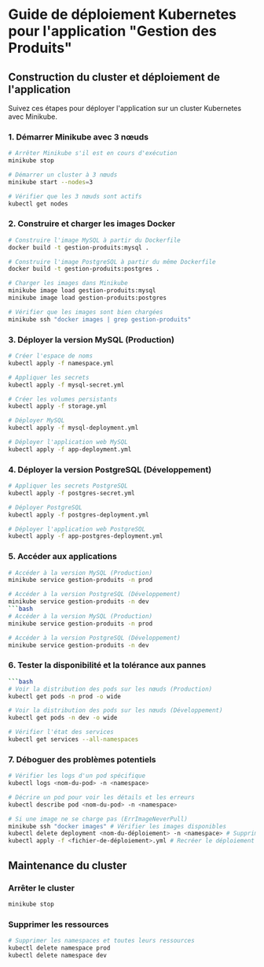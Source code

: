 # Guide de déploiement Kubernetes pour l'application "Gestion des Produits"

## Construction du cluster et déploiement de l'application

Suivez ces étapes pour déployer l'application sur un cluster Kubernetes avec Minikube.

### 1. Démarrer Minikube avec 3 nœuds

```bash
# Arrêter Minikube s'il est en cours d'exécution
minikube stop

# Démarrer un cluster à 3 nœuds
minikube start --nodes=3

# Vérifier que les 3 nœuds sont actifs
kubectl get nodes
```

### 2. Construire et charger les images Docker

```bash
# Construire l'image MySQL à partir du Dockerfile
docker build -t gestion-produits:mysql .

# Construire l'image PostgreSQL à partir du même Dockerfile
docker build -t gestion-produits:postgres .

# Charger les images dans Minikube
minikube image load gestion-produits:mysql
minikube image load gestion-produits:postgres

# Vérifier que les images sont bien chargées
minikube ssh "docker images | grep gestion-produits"
```

### 3. Déployer la version MySQL (Production)

```bash
# Créer l'espace de noms
kubectl apply -f namespace.yml

# Appliquer les secrets
kubectl apply -f mysql-secret.yml

# Créer les volumes persistants
kubectl apply -f storage.yml

# Déployer MySQL
kubectl apply -f mysql-deployment.yml

# Déployer l'application web MySQL
kubectl apply -f app-deployment.yml
```

### 4. Déployer la version PostgreSQL (Développement)

```bash
# Appliquer les secrets PostgreSQL
kubectl apply -f postgres-secret.yml

# Déployer PostgreSQL
kubectl apply -f postgres-deployment.yml

# Déployer l'application web PostgreSQL
kubectl apply -f app-postgres-deployment.yml
```

### 5. Accéder aux applications

```bash
# Accéder à la version MySQL (Production)
minikube service gestion-produits -n prod

# Accéder à la version PostgreSQL (Développement)
minikube service gestion-produits -n dev
```bash
# Accéder à la version MySQL (Production)
minikube service gestion-produits -n prod

# Accéder à la version PostgreSQL (Développement)
minikube service gestion-produits -n dev
```

### 6. Tester la disponibilité et la tolérance aux pannes

```bash
```bash
# Voir la distribution des pods sur les nœuds (Production)
kubectl get pods -n prod -o wide

# Voir la distribution des pods sur les nœuds (Développement)
kubectl get pods -n dev -o wide

# Vérifier l'état des services
kubectl get services --all-namespaces
```

### 7. Déboguer des problèmes potentiels

```bash
# Vérifier les logs d'un pod spécifique
kubectl logs <nom-du-pod> -n <namespace>

# Décrire un pod pour voir les détails et les erreurs
kubectl describe pod <nom-du-pod> -n <namespace>

# Si une image ne se charge pas (ErrImageNeverPull)
minikube ssh "docker images" # Vérifier les images disponibles
kubectl delete deployment <nom-du-déploiement> -n <namespace> # Supprimer le déploiement problématique
kubectl apply -f <fichier-de-déploiement>.yml # Recréer le déploiement
```

## Maintenance du cluster

### Arrêter le cluster

```bash
minikube stop
```

### Supprimer les ressources

```bash
# Supprimer les namespaces et toutes leurs ressources
kubectl delete namespace prod
kubectl delete namespace dev
```